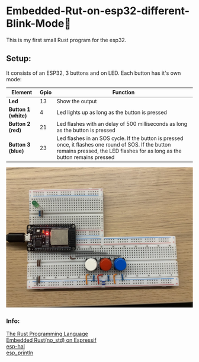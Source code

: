 # Embedded-Rut-on-esp32-different-Blink-Mode🦀

This is my first small Rust program for the esp32. 
## Setup:
It consists of an ESP32, 3 buttons and on LED. Each button has it's own mode:

|**Element** | **Gpio**      | **Function**
|-----------|----|----------------------------------------------------------------------------------------------------------------------------------------------------------------------
| **Led** | 13 | Show the output
| **Button 1 (white)** | 4 | Led lights up as long as the button is pressed
| **Button 2 (red)** | 21 | Led flashes with an delay of 500 milliseconds as long as the button is pressed
| **Button 3 (blue)** | 23 | Led flashes in an SOS cycle. If the button is pressed once, it flashes one round of SOS. If the button remains pressed, the LED flashes for as long as the button remains pressed


<img src="images/1.jpg" alt="Setup" width="700">

### Info:
[The Rust Programming Language](https://doc.rust-lang.org/stable/book/)<br>
[Embedded Rust(no_std) on Espressif](https://docs.esp-rs.org/no_std-training/01_intro.html)<br>
[esp-hal](https://docs.espressif.com/projects/rust/esp-hal/1.0.0-beta.1/esp32/esp_hal/index.html)<br>
[esp_println](https://docs.espressif.com/projects/rust/esp-println/0.14.0/esp_println/)<br>

